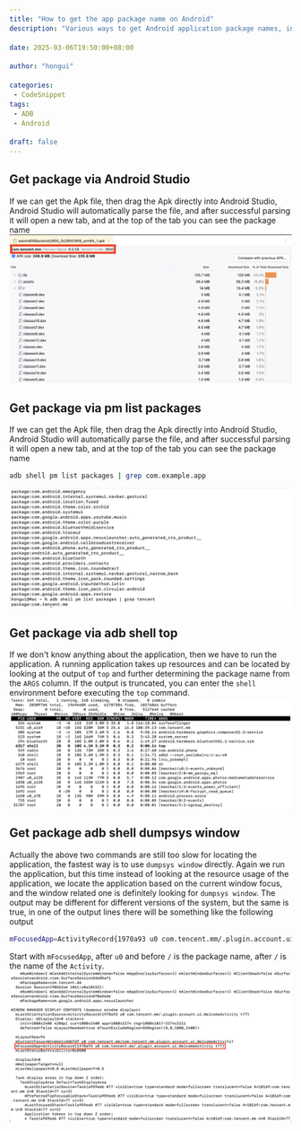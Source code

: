 ```yaml
---
title: "How to get the app package name on Android"
description: "Various ways to get Android application package names, including Android Studio, adb shell pm list package, adb shell top, adb shell dumpsys window"

date: 2025-03-06T19:50:00+08:00

author: "hongui"

categories:
 - CodeSnippet
tags:
 - ADB
 - Android

draft: false
---
```


## Get package via Android Studio
If we can get the Apk file, then drag the Apk directly into Android Studio, Android Studio will automatically parse the file, and after successful parsing it will open a new tab, and at the top of the tab you can see the package name
![Android Studio resolve package](android-studio.png)

## Get package via pm list packages
If we can get the Apk file, then drag the Apk directly into Android Studio, Android Studio will automatically parse the file, and after successful parsing it will open a new tab, and at the top of the tab you can see the package name
```bash
adb shell pm list packages | grep com.example.app
```
![adb shell pm list packages](pm-list-packages.png)

## Get package via adb shell top
If we don't know anything about the application, then we have to run the application. A running application takes up resources and can be located by looking at the output of `top` and further determining the package name from the `ARGS` column. If the output is truncated, you can enter the `shell` environment before executing the `top` command.
![adb shell top](top.png)

## Get package adb shell dumpsys window
Actually the above two commands are still too slow for locating the application, the fastest way is to use `dumpsys window` directly. Again we run the application, but this time instead of looking at the resource usage of the application, we locate the application based on the current window focus, and the window related one is definitely looking for `dumpsys window`. The output may be different for different versions of the system, but the same is true, in one of the output lines there will be something like the following output
```bash
mFocusedApp=ActivityRecord{1970a93 u0 com.tencent.mm/.plugin.account.ui.WelcomeActivity t77}
```
Start with `mFocusedApp`, after `u0` and before `/` is the package name, after `/` is the name of the `Activity`.
![adb shell dumpsys window](windows.png)